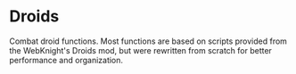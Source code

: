 # Droids
Combat droid functions. Most functions are based on scripts provided from the WebKnight's Droids mod, but were rewritten from scratch for better performance and organization.